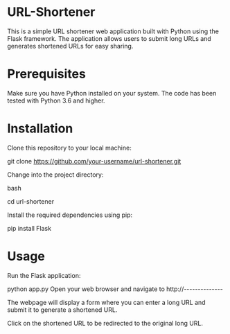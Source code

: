 # URL-Shortener

This is a simple URL shortener web application built with Python using the Flask framework.
The application allows users to submit long URLs and generates shortened URLs for easy sharing.



# Prerequisites
Make sure you have Python installed on your system. 
The code has been tested with Python 3.6 and higher.

# Installation

Clone this repository to your local machine:

git clone https://github.com/your-username/url-shortener.git

Change into the project directory:

bash

cd url-shortener

Install the required dependencies using pip:


pip install Flask

# Usage

Run the Flask application:


python app.py
Open your web browser and navigate to http://--------------


The webpage will display a form where you can enter a long URL and submit it to generate a shortened URL.


Click on the shortened URL to be redirected to the original long URL.
